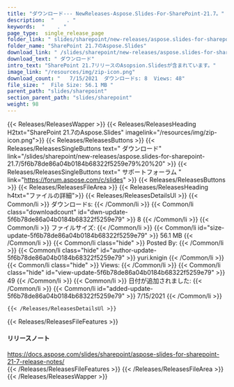 ```yaml
---
title: "ダウンロード--- NewReleases-Aspose.Slides-For-SharePoint-21.7。" 
description:  "    . " 
keywords:  "    . " 
page_type:  single_release_page
folder_link: " slides/sharepoint/new-releases/aspose.slides-for-sharepoint-21.7/"
folder_name: "SharePoint 21.7のAspose.Slides"
download_link: " /slides/sharepoint/new-releases/aspose.slides-for-sharepoint-21.7/5f6b78de86a04b0184b68322f5259e79"
download_text: " ダウンロード"
intro_text: "SharePoint 21.7リリースのAsopsion.Slidesが含まれています。"
image_link: "/resources/img/zip-icon.png"
download_count: "   7/15/2021  ダウンロードs: 8  Views: 48"
file_size: "  File Size: 56.1 MB "
parent_path: "slides/sharepoint"
section_parent_path: "slides/sharepoint"
weight: 98
---
```


{{< Releases/ReleasesWapper >}}
  {{< Releases/ReleasesHeading H2txt="SharePoint 21.7のAspose.Slides" imagelink="/resources/img/zip-icon.png">}}
  {{< Releases/ReleasesButtons >}}
    {{< Releases/ReleasesSingleButtons text=" ダウンロード" link="/slides/sharepoint/new-releases/aspose.slides-for-sharepoint-21.7/5f6b78de86a04b0184b68322f5259e79%20%20" >}}
    {{< Releases/ReleasesSingleButtons text=" サポートフォーラム " link="https://forum.aspose.com/c/slides" >}}
  {{< Releases/ReleasesButtons >}}
  {{< Releases/ReleasesFileArea >}}
    {{< Releases/ReleasesHeading h4txt="ファイルの詳細">}}
    {{< Releases/ReleasesDetailsUl >}}
            {{< Common/li  >}} ダウンロードs: {{< /Common/li >}} 
      {{< Common/li class="downloadcount" id="dwn-update-5f6b78de86a04b0184b68322f5259e79" >}} 8 {{< /Common/li >}} 
      {{< Common/li  >}} ファイルサイズ: {{< /Common/li >}} 
      {{< Common/li id="size-update-5f6b78de86a04b0184b68322f5259e79" >}} 56.1 MB {{< /Common/li >}} 
      {{< Common/li  class="hide" >}} Posted By: {{< /Common/li >}} 
      {{< Common/li class="hide" id="author-update-5f6b78de86a04b0184b68322f5259e79" >}} yuri.knigin {{< /Common/li >}} 
      {{< Common/li class="hide"  >}} Views: {{< /Common/li >}} 
      {{< Common/li class="hide" id="view-update-5f6b78de86a04b0184b68322f5259e79" >}} 49 {{< /Common/li >}} 
      {{< Common/li  >}} 日付が追加されました: {{< /Common/li >}} 
      {{< Common/li id="added-update-5f6b78de86a04b0184b68322f5259e79" >}} 7/15/2021 {{< /Common/li >}} 

    {{< /Releases/ReleasesDetailsUl >}}

  {{< Releases/ReleasesFileFeatures >}}
      <h4>リリースノート</h4><div><a href="https://docs.aspose.com/slides/sharepoint/aspose-slides-for-sharepoint-21-7-release-notes/">https://docs.aspose.com/slides/sharepoint/aspose-slides-for-sharepoint-21-7-release-notes/</a></div>
  {{< /Releases/ReleasesFileFeatures >}}
 {{< /Releases/ReleasesFileArea >}}
{{< /Releases/ReleasesWapper >}}


